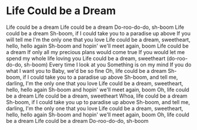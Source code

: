 # Life Could be a Dream

Life could be a dream
Life could be a dream
Do-roo-do-do, sh-boom
Life could be a dream
Sh-boom, if I could take you to a paradise up above
If you will tell me I'm the only one that you love
Life could be a dream, sweetheart, hello, hello again
Sh-boom and hopin' we'll meet again, boom
Life could be a dream
If only all my precious plans would come true
If you would let me spend my whole life loving you
Life could be a dream, sweetheart (do-roo-do-do, sh-boom)
Every time I look at you
Something is on my mind
If you do what I want you to
Baby, we'd be so fine
Oh, life could be a dream
Sh-boom, if I could take you to a paradise up above
Sh-boom, and tell me, darling, I'm the only one that you love
Life could be a dream, sweetheart, hello, hello again
Sh-boom and hopin' we'll meet again, boom
Oh, life could be a dream
Life could be a dream, sweetheart
Whoa, life could be a dream
Sh-boom, if I could take you up to paradise up above
Sh-boom, and tell me, darling, I'm the only one that you love
Life could be a dream, sweetheart, hello, hello again
Sh-boom and hopin' we'll meet again, boom
Oh, life could be a dream
Life could be a dream
Do-roo-do-do, sh-boom
